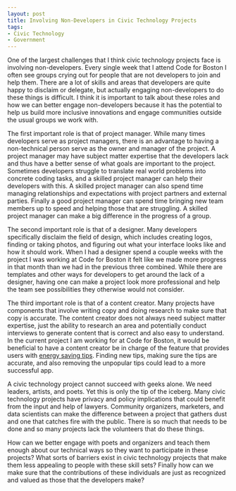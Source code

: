 ```yaml
---
layout: post
title: Involving Non-Developers in Civic Technology Projects
tags:
- Civic Technology
- Government
---
```

One of the largest challenges that I think civic technology projects face is involving non-developers. Every single week that I attend Code for Boston I often see groups crying out for people that are not developers to join and help them. There are a lot of skills and areas that developers are quite happy to disclaim or delegate, but actually engaging non-developers to do these things is difficult. I think it is important to talk about these roles and how we can better engage non-developers because it has the potential to help us build more inclusive innovations and engage communities outside the usual groups we work with.

The first important role is that of project manager. While many times developers serve as project managers, there is an advantage to having a non-technical person serve as the owner and manager of the project. A project manager may have subject matter expertise that the developers lack and thus have a better sense of what goals are important to the project. Sometimes developers struggle to translate real world problems into concrete coding tasks, and a skilled project manager can help their developers with this. A skilled project manager can also spend time managing relationships and expectations with project partners and external parties. Finally a good project manager can spend time bringing new team members up to speed and helping those that are struggling. A skilled project manager can make a big difference in the progress of a group.

The second important role is that of a designer. Many developers specifically disclaim the field of design, which includes creating logos, finding or taking photos, and figuring out what your interface looks like and how it should work. When I had a designer spend a couple weeks with the project I was working at Code for Boston it felt like we made more progress in that month than we had in the previous three combined. While there are templates and other ways for developers to get around the lack of a designer, having one can make a project look more professional and help the team see possibilities they otherwise would not consider. 

The third important role is that of a content creator. Many projects have components that involve writing copy and doing research to make sure that copy is accurate. The content creator does not always need subject matter expertise, just the ability to research an area and potentially conduct interviews to generate content that is correct and also easy to understand. In the current project I am working for at Code for Boston, it would be beneficial to have a content creator be in charge of the feature that provides users with [energy saving tips](https://github.com/codeforboston/cambridge_energy_app/blob/master/db/seeds.rb). Finding new tips, making sure the tips are accurate, and also removing the unpopular tips could lead to a more successful app. 

A civic technology project cannot succeed with geeks alone. We need leaders, artists, and poets. Yet this is only the tip of the iceberg. Many civic technology projects have privacy and policy implications that could benefit from the input and help of lawyers. Community organizers, marketers, and data scientists can make the difference between a project that gathers dust and one that catches fire with the public. There is so much that needs to be done and so many projects lack the volunteers that do these things.

How can we better engage with poets and organizers and teach them enough about our technical ways so they want to participate in these projects? What sorts of barriers exist in civic technology projects that make them less appealing to people with these skill sets? Finally how can we make sure that the contributions of these individuals are just as recognized and valued as those that the developers make?